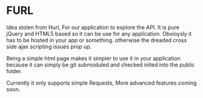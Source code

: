 FURL
====

Idea stolen from Hurl, For our application to explore the API. It is pure jQuery and HTML5 based so it can be use for any application.
Obvioysly it has to be hosted in your app or something. otherwise the dreaded cross side ajax scripting issues prop up.

Being a simple html page makes it simpler to use it in your application because it can simply be git submoduled and checked inited into the public folder.

Currently it only supports simple Requests, More advanced features coming soon.

